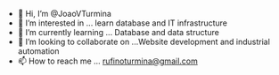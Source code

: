 - 👋 Hi, I’m @JoaoVTurmina
- 👀 I’m interested in ... learn database and IT infrastructure
- 🌱 I’m currently learning ... Database and data structure
- 💞️ I’m looking to collaborate on ...Website development and industrial automation
- 📫 How to reach me ... rufinoturmina@gmail.com

<!---
JoaoVTurmina/JoaoVTurmina is a ✨ special ✨ repository because its `README.md` (this file) appears on your GitHub profile.
You can click the Preview link to take a look at your changes.
--->
